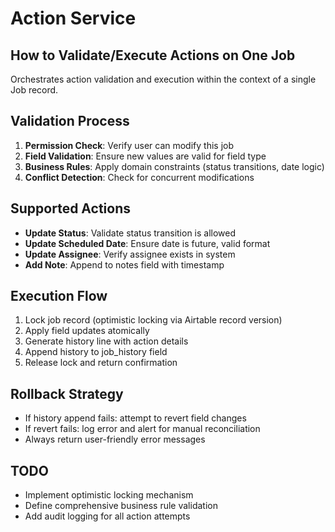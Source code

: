 # Action Service

## How to Validate/Execute Actions on One Job
Orchestrates action validation and execution within the context of a single Job record.

## Validation Process
1. **Permission Check**: Verify user can modify this job
2. **Field Validation**: Ensure new values are valid for field type
3. **Business Rules**: Apply domain constraints (status transitions, date logic)
4. **Conflict Detection**: Check for concurrent modifications

## Supported Actions
- **Update Status**: Validate status transition is allowed
- **Update Scheduled Date**: Ensure date is future, valid format
- **Update Assignee**: Verify assignee exists in system
- **Add Note**: Append to notes field with timestamp

## Execution Flow
1. Lock job record (optimistic locking via Airtable record version)
2. Apply field updates atomically
3. Generate history line with action details
4. Append history to job_history field
5. Release lock and return confirmation

## Rollback Strategy
- If history append fails: attempt to revert field changes
- If revert fails: log error and alert for manual reconciliation
- Always return user-friendly error messages

## TODO
- Implement optimistic locking mechanism
- Define comprehensive business rule validation
- Add audit logging for all action attempts